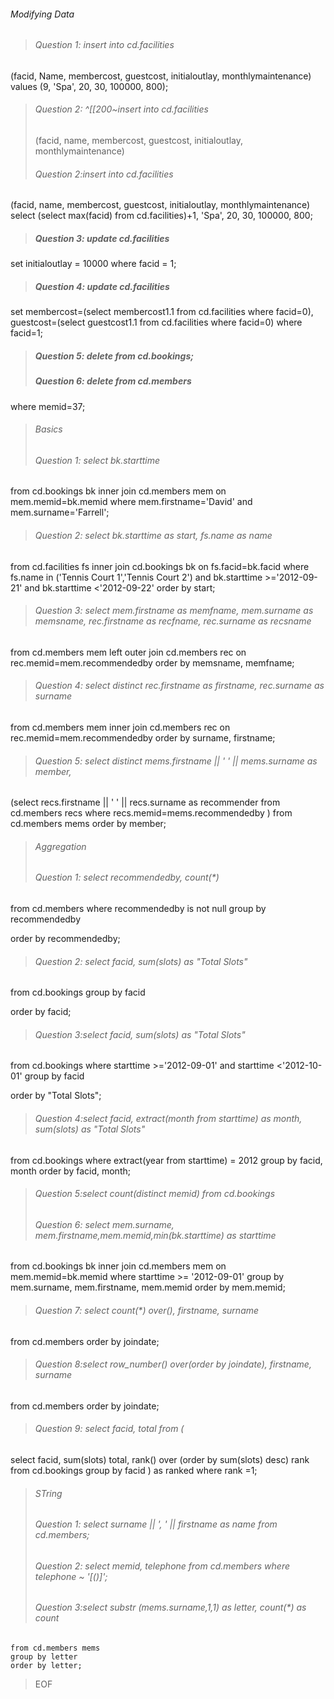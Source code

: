  ###### Modifying Data
> ###### Question 1: insert into cd.facilities
(facid, Name, membercost, guestcost, initialoutlay, monthlymaintenance)
values (9, 'Spa', 20, 30, 100000, 800);
>  ###### Question 2: ^[[200~insert into cd.facilities
> (facid, name, membercost, guestcost, initialoutlay, monthlymaintenance)
> ###### Question 2:insert into cd.facilities
(facid, name, membercost, guestcost, initialoutlay, monthlymaintenance)
select (select max(facid) from cd.facilities)+1, 'Spa', 20, 30, 100000, 800;
> ##### Question 3: update cd.facilities
set initialoutlay = 10000
where facid = 1;
> ##### Question 4: update cd.facilities
set
membercost=(select membercost1.1 from cd.facilities where facid=0),
guestcost=(select guestcost1.1 from cd.facilities where facid=0)
where facid=1;
> ##### Question 5: delete from cd.bookings;
> ##### Question 6: delete from cd.members
where memid=37;
>  ###### Basics
> ###### Question 1: select bk.starttime
from cd.bookings bk
inner join cd.members mem on mem.memid=bk.memid
where mem.firstname='David' and mem.surname='Farrell';
> ###### Question 2: select bk.starttime as start, fs.name as name
from cd.facilities fs inner join cd.bookings bk
on fs.facid=bk.facid
where fs.name in ('Tennis Court 1','Tennis Court 2')
and bk.starttime >='2012-09-21' and bk.starttime <'2012-09-22'
order by start;
> ###### Question 3: select mem.firstname as memfname, mem.surname as memsname, rec.firstname as recfname, rec.surname as recsname
from
cd.members mem
left outer join cd.members rec
on rec.memid=mem.recommendedby
order by memsname, memfname;
>  ###### Question 4: select distinct rec.firstname as firstname, rec.surname as surname
from cd.members mem
inner join cd.members rec
on rec.memid=mem.recommendedby
order by surname, firstname;
> ###### Question 5: select distinct mems.firstname || ' ' || mems.surname as member,
(select recs.firstname || ' ' || recs.surname as recommender
from cd.members recs
where recs.memid=mems.recommendedby
)
from cd.members mems
order by member;
>  ###### Aggregation
>  ###### Question 1: select recommendedby, count(*)
from cd.members
where recommendedby is not null
group by recommendedby

order by recommendedby;
> ###### Question 2: select facid, sum(slots) as "Total Slots"
from cd.bookings
group by facid

order by facid;
> ###### Question 3:select facid, sum(slots) as "Total Slots"
from cd.bookings
where starttime >='2012-09-01' and starttime <'2012-10-01'
group by facid

order by "Total Slots";
>  ###### Question 4:select facid, extract(month from starttime) as month, sum(slots) as "Total Slots"
from cd.bookings
where extract(year from starttime) = 2012
group by facid, month
order by facid, month;
> ###### Question 5:select count(distinct memid) from cd.bookings
> ###### Question 6: select mem.surname, mem.firstname,mem.memid,min(bk.starttime) as starttime
from cd.bookings bk
inner join cd.members mem
on mem.memid=bk.memid
where starttime >= '2012-09-01'
group by mem.surname, mem.firstname, mem.memid
order by mem.memid;
> ###### Question 7: select count(*) over(), firstname, surname
from cd.members
order by joindate;
> ###### Question 8:select row_number() over(order by joindate), firstname, surname
from cd.members
order by joindate;
> ###### Question 9: select facid, total from (
select facid, sum(slots) total, rank() over (order by sum(slots) desc) rank
from cd.bookings
group by facid
) as ranked
where rank =1;
>  ###### STring
> ###### Question 1: select surname || ', ' || firstname as name from cd.members;
> ###### Question 2: select memid, telephone from cd.members where telephone ~ '[()]';
> ###### Question 3:select substr (mems.surname,1,1) as letter, count(*) as count
    from cd.members mems
    group by letter
    order by letter;
> EOF

